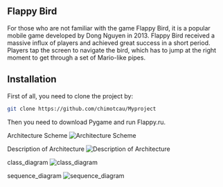 ## Flappy Bird
For those who are not familiar with the game Flappy Bird, it is a popular mobile game developed by Dong Nguyen in 2013. Flappy Bird received a massive influx of players and achieved great success in a short period. Players tap the screen to navigate the bird, which has to jump at the right moment to get through a set of Mario-like pipes.
## Installation
First of all, you need to clone the project by:
```bash
git clone https://github.com/chimotcau/Myproject
```
Then you need to download Pygame and run Flappy.ru.


Architecture Scheme
![Architecture Scheme](https://github.com/user-attachments/assets/5db321a5-e1bd-4499-8ba2-c1b6d96a9700)

Description of Architecture
![Description of Architecture](https://github.com/user-attachments/assets/f6232819-cf6f-4c48-af05-2b39293872cc)

class_diagram
![class_diagram](https://github.com/user-attachments/assets/f56be11d-960e-405b-aacf-2972e1a786a4)

sequence_diagram
![sequence_diagram](https://github.com/user-attachments/assets/ca3bf0b6-fa6d-4cd7-9d89-0c59419b6899)


